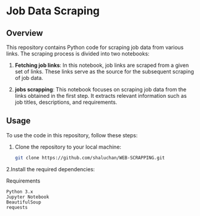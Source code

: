 # Job Data Scraping

## Overview
This repository contains Python code for scraping job data from various links. The scraping process is divided into two notebooks:

1. **Fetching job links**: In this notebook, job links are scraped from a given set of links. These links serve as the source for the subsequent scraping of job data.

2. **jobs scrapping**: This notebook focuses on scraping job data from the links obtained in the first step. It extracts relevant information such as job titles, descriptions, and requirements.

## Usage
To use the code in this repository, follow these steps:

1. Clone the repository to your local machine:

   ```bash
   git clone https://github.com/shaluchan/WEB-SCRAPPING.git
2.Install the required dependencies:

  
Requirements

    Python 3.x
    Jupyter Notebook
    BeautifulSoup
    requests


